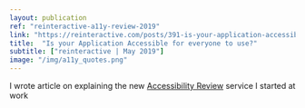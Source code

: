 ```yaml
---
layout: publication
ref: "reinteractive-a11y-review-2019"
link: "https://reinteractive.com/posts/391-is-your-application-accessible-for-everyone-to-use"
title:  "Is your Application Accessible for everyone to use?"
subtitle: ["reinteractive | May 2019"]
image: "/img/a11y_quotes.png"
---
```


I wrote article on explaining the new [Accessibility Review](/portfolio/#accessibility_review2019) service I started at work

